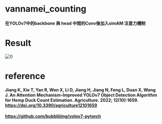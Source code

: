 # vannamei_counting
#### 在YOLOv7中的backbone 與 head 中間的Conv後加入simAM 注意力機制
# Result
![0](https://github.com/NFUEEchris/vannamei_counting/assets/74455348/7364b850-2636-4e98-a606-f1a0d948769a)
# reference
#### Jiang K, Xie T, Yan R, Wen X, Li D, Jiang H, Jiang N, Feng L, Duan X, Wang J. An Attention Mechanism-Improved YOLOv7 Object Detection Algorithm for Hemp Duck Count Estimation. Agriculture. 2022; 12(10):1659. https://doi.org/10.3390/agriculture12101659

#### https://github.com/bubbliiiing/yolov7-pytorch

